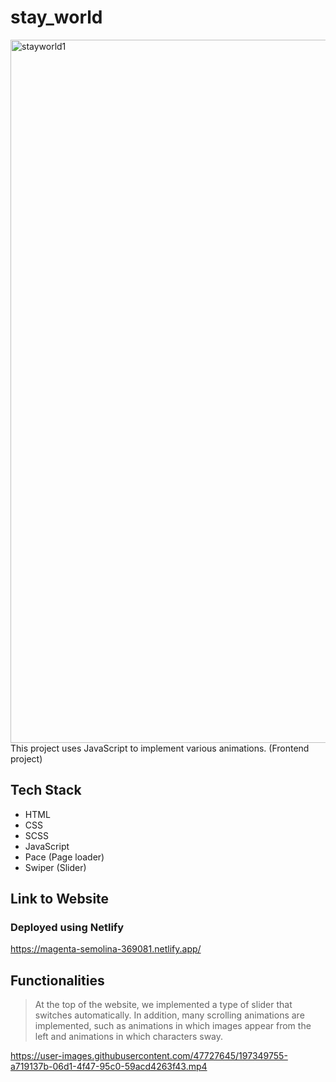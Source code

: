 # stay_world
<img width="1125" alt="stayworld1" src="https://user-images.githubusercontent.com/47727645/197349583-67301f46-0a51-473f-9dfe-4e6e3c9c01de.png">
This project uses JavaScript to implement various animations. (Frontend project)

## Tech Stack
- HTML
- CSS
- SCSS
- JavaScript
- Pace (Page loader)
- Swiper (Slider)

## Link to Website
### Deployed using Netlify
https://magenta-semolina-369081.netlify.app/

## Functionalities
> At the top of the website, we implemented a type of slider that switches automatically.
> In addition, many scrolling animations are implemented, such as animations in which images appear from the left and animations in which characters sway.

https://user-images.githubusercontent.com/47727645/197349755-a719137b-06d1-4f47-95c0-59acd4263f43.mp4
